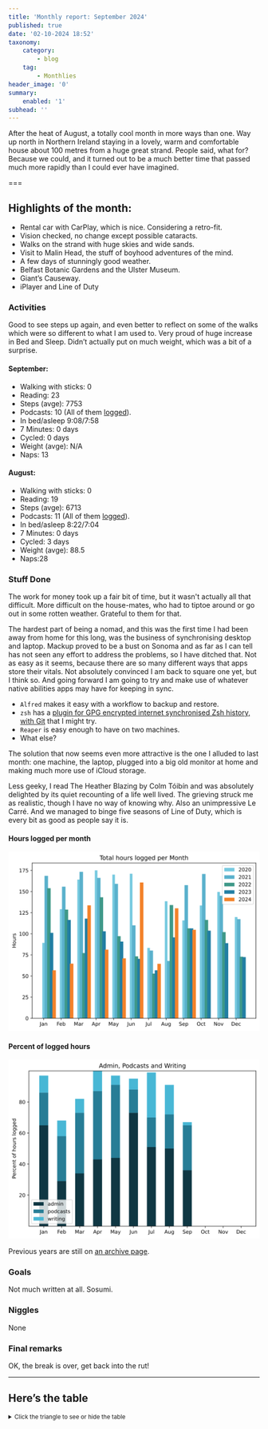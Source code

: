 ```yaml
---
title: 'Monthly report: September 2024'
published: true
date: '02-10-2024 18:52'
taxonomy:
    category:
        - blog
    tag:
        - Monthlies
header_image: '0'
summary:
    enabled: '1'
subhead: ''
---
```



After the heat of August, a totally cool month in more ways than one. Way up north in Northern Ireland staying in a lovely, warm and comfortable house about 100 metres from a huge great strand. People said, what for? Because we could, and it turned out to be a much better time that passed much more rapidly than I could ever have imagined.

===

## Highlights of the month:

- Rental car with CarPlay, which is nice. Considering a retro-fit.
- Vision checked, no change except possible cataracts.
- Walks on the strand with huge skies and wide sands.
- Visit to Malin Head, the stuff of boyhood adventures of the mind.
- A few days of stunningly good weather.
- Belfast Botanic Gardens and the Ulster Museum.
- Giant’s Causeway.
- iPlayer and Line of Duty

### Activities

Good to see steps up again, and even better to reflect on some of the walks which were so different to what I am used to. Very proud of huge increase in Bed and Sleep. Didn’t actually put on much weight, which was a bit of a surprise.

#### September: 
* Walking with sticks: 0
* Reading: 23
* Steps (avge): 7753
* Podcasts: 10 (All of them [logged](https://www.jeremycherfas.net/stream/)).
* In bed/asleep 9:08/7:58
* 7 Minutes: 0 days
* Cycled: 0 days
* Weight (avge): N/A
* Naps: 13

#### August: 
* Walking with sticks: 0
* Reading: 19
* Steps (avge): 6713
* Podcasts: 11 (All of them [logged](https://www.jeremycherfas.net/stream/)).
* In bed/asleep 8:22/7:04
* 7 Minutes: 0 days
* Cycled: 3 days
* Weight (avge): 88.5
* Naps:28

### Stuff Done

The work for money took up a fair bit of time, but it wasn't actually all that difficult. More difficult on the house-mates, who had to tiptoe around or go out in some rotten weather. Grateful to them for that.

The hardest part of being a nomad, and this was the first time I had been away from home for this long, was the business of synchronising desktop and laptop. Mackup proved to be a bust on Sonoma and as far as I can tell has not seen any effort to address the problems, so I have ditched that. Not as easy as it seems, because there are so many different ways that apps store their vitals. Not absolutely convinced I am back to square one yet, but I think so. And going forward I am going to try and make use of whatever native abilities apps may have for keeping in sync.

- `Alfred` makes it easy with a workflow to backup and restore.
- `zsh` has a [plugin for GPG encrypted internet synchronised Zsh history, with Git](https://github.com/wulfgarpro/history-sync) that I might try.
- `Reaper` is easy enough to have on two machines.
- What else?

The solution that now seems even more attractive is the one I alluded to last month: one machine, the laptop, plugged into a big old monitor at home and making much more use of iCloud storage.

Less geeky, I read The Heather Blazing by Colm Tóibín and was absolutely delighted by its quiet recounting of a life well lived. The grieving struck me as realistic, though I have no way of knowing why. Also an unimpressive Le Carré. And we managed to binge five seasons of Line of Duty, which is every bit as good as people say it is.

#### Hours logged per month

![Graph of total hours worked each month since January 2020](hours-logged-2020-2024-09.svg)

#### Percent of logged hours

![Percentage of hours logged for Admin, Podcasts and Writing](percents-2024.svg)

Previous years are still on [an archive page](https://jeremycherfas.net/blog/working-life).

### Goals

Not much written at all. Sosumi.

### Niggles

None

### Final remarks

OK, the break is over, get back into the rut!

----

## Here’s the table
<details>
<summary style="font-size: smaller;">Click the triangle to see or hide the table</summary>
<table class="worktable">
<thead>
<tr>
<th style="text-align: right;" class="bigrow">Month</th>
<th style="text-align: center;" class="bigrow">Total</th>
<th style="text-align: center;" class="smallrow">Daily</th>
<th style="text-align: center;"class="smallrow">Admin %</th>
<th style="text-align: center;"class="smallrow">ETP %</th>
<th style="text-align: center;"class="smallrow">Writing %</th>
<th style="text-align: center;"class="smallrow">Other %</th>
</tr>
</thead>
<tbody>
<tr>
<td style="text-align: right;">09</td>
<td style="text-align: center;">104.8</td>
<td style="text-align: center;">4.20</td>
<td style="text-align: center;">36</td>
<td style="text-align: center;">29</td>
<td style="text-align: center;">2</td>
<td style="text-align: center;">34</td>
</tr>
<tr>
<td style="text-align: right;">08</td>
<td style="text-align: center;">130.1</td>
<td style="text-align: center;">4.20</td>
<td style="text-align: center;">50</td>
<td style="text-align: center;">22</td>
<td style="text-align: center;">19</td>
<td style="text-align: center;">9</td>
</tr>
<tr>
<td style="text-align: right;">07</td>
<td style="text-align: center;">64.4</td>
<td style="text-align: center;">2.08</td>
<td style="text-align: center;">51</td>
<td style="text-align: center;">19</td>
<td style="text-align: center;">29</td>
<td style="text-align: center;">1</td>
</tr>
<tr>
<td style="text-align: right;">06</td>
<td style="text-align: center;">160.7</td>
<td style="text-align: center;">5.35</td>
<td style="text-align: center;">73</td>
<td style="text-align: center;">15</td>
<td style="text-align: center;">7</td>
<td style="text-align: center;">5</td>
</tr>
<tr>
<td style="text-align: right;">05</td>
<td style="text-align: center;">70.9</td>
<td style="text-align: center;">2.29</td>
<td style="text-align: center;">44</td>
<td style="text-align: center;">47</td>
<td style="text-align: center;">6</td>
<td style="text-align: center;">3</td>
</tr>
<tr>
<td style="text-align: right;">04</td>
<td style="text-align: center;">81.2</td>
<td style="text-align: center;">2.71</td>
<td style="text-align: center;">43</td>
<td style="text-align: center;">44</td>
<td style="text-align: center;">13</td>
<td style="text-align: center;">0</td>
</tr>
<tr>
<td style="text-align: right;">03</td>
<td style="text-align: center;">133.6</td>
<td style="text-align: center;">4.75</td>
<td style="text-align: center;">34</td>
<td style="text-align: center;">39</td>
<td style="text-align: center;">18</td>
<td style="text-align: center;">9</td>
</tr>
<tr>
<td style="text-align: right;">02</td>
<td style="text-align: center;">64.7</td>
<td style="text-align: center;">4.7</td>
<td style="text-align: center;">53</td>
<td style="text-align: center;">29</td>
<td style="text-align: center;">10</td>
<td style="text-align: center;">5</td>
</tr>
<tr>
<td style="text-align: right;">2024-01</td>
<td style="text-align: center;">56.75</td>
<td style="text-align: center;">4.0</td>
<td style="text-align: center;">65</td>
<td style="text-align: center;">21</td>
<td style="text-align: center;">11</td>
<td style="text-align: center;">3</td>
</tr>
</tbody>
</table>
</details>